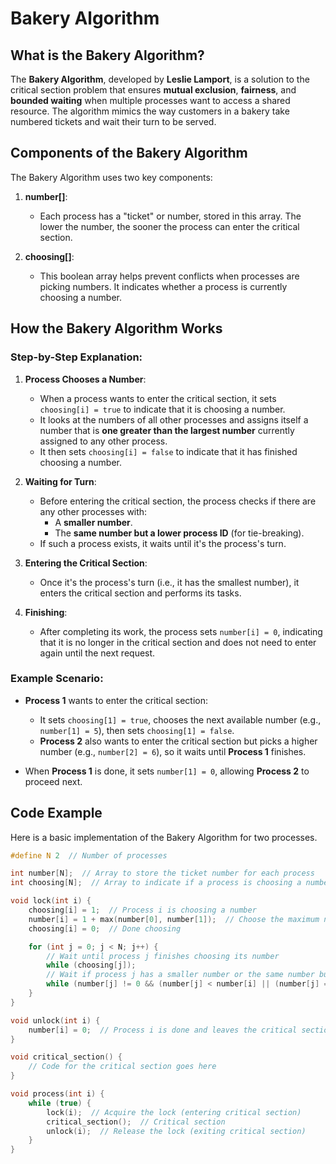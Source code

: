 # Bakery Algorithm

## What is the Bakery Algorithm?

The **Bakery Algorithm**, developed by **Leslie Lamport**, is a solution to the critical section problem that ensures **mutual exclusion**, **fairness**, and **bounded waiting** when multiple processes want to access a shared resource. The algorithm mimics the way customers in a bakery take numbered tickets and wait their turn to be served.

## Components of the Bakery Algorithm

The Bakery Algorithm uses two key components:

1. **number[]**: 
   - Each process has a "ticket" or number, stored in this array. The lower the number, the sooner the process can enter the critical section.

2. **choosing[]**: 
   - This boolean array helps prevent conflicts when processes are picking numbers. It indicates whether a process is currently choosing a number.

## How the Bakery Algorithm Works

### Step-by-Step Explanation:

1. **Process Chooses a Number**:
   - When a process wants to enter the critical section, it sets `choosing[i] = true` to indicate that it is choosing a number.
   - It looks at the numbers of all other processes and assigns itself a number that is **one greater than the largest number** currently assigned to any other process.
   - It then sets `choosing[i] = false` to indicate that it has finished choosing a number.

2. **Waiting for Turn**:
   - Before entering the critical section, the process checks if there are any other processes with:
     - A **smaller number**.
     - The **same number but a lower process ID** (for tie-breaking).
   - If such a process exists, it waits until it's the process's turn.

3. **Entering the Critical Section**:
   - Once it's the process's turn (i.e., it has the smallest number), it enters the critical section and performs its tasks.

4. **Finishing**:
   - After completing its work, the process sets `number[i] = 0`, indicating that it is no longer in the critical section and does not need to enter again until the next request.

### Example Scenario:

- **Process 1** wants to enter the critical section:
  - It sets `choosing[1] = true`, chooses the next available number (e.g., `number[1] = 5`), then sets `choosing[1] = false`.
  - **Process 2** also wants to enter the critical section but picks a higher number (e.g., `number[2] = 6`), so it waits until **Process 1** finishes.

- When **Process 1** is done, it sets `number[1] = 0`, allowing **Process 2** to proceed next.

## Code Example

Here is a basic implementation of the Bakery Algorithm for two processes.

```c
#define N 2  // Number of processes

int number[N];  // Array to store the ticket number for each process
int choosing[N];  // Array to indicate if a process is choosing a number

void lock(int i) {
    choosing[i] = 1;  // Process i is choosing a number
    number[i] = 1 + max(number[0], number[1]);  // Choose the maximum number + 1
    choosing[i] = 0;  // Done choosing

    for (int j = 0; j < N; j++) {
        // Wait until process j finishes choosing its number
        while (choosing[j]);
        // Wait if process j has a smaller number or the same number but a smaller ID
        while (number[j] != 0 && (number[j] < number[i] || (number[j] == number[i] && j < i)));
    }
}

void unlock(int i) {
    number[i] = 0;  // Process i is done and leaves the critical section
}

void critical_section() {
    // Code for the critical section goes here
}

void process(int i) {
    while (true) {
        lock(i);  // Acquire the lock (entering critical section)
        critical_section();  // Critical section
        unlock(i);  // Release the lock (exiting critical section)
    }
}
